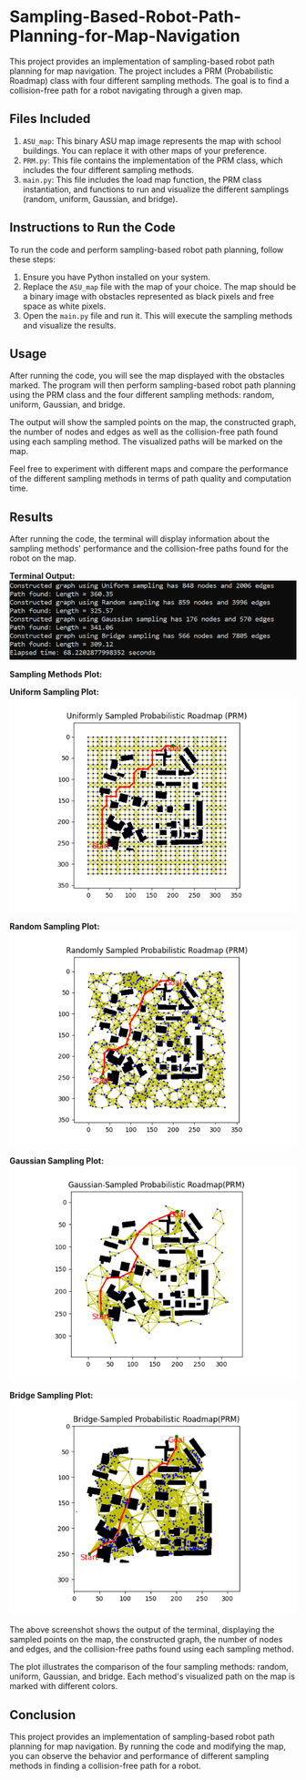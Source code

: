# Sampling-Based-Robot-Path-Planning-for-Map-Navigation

This project provides an implementation of sampling-based robot path planning for map navigation. The project includes a PRM (Probabilistic Roadmap) class with four different sampling methods. The goal is to find a collision-free path for a robot navigating through a given map.

## Files Included

1. `ASU_map`: This binary ASU map image represents the map with school buildings. You can replace it with other maps of your preference.
2. `PRM.py`: This file contains the implementation of the PRM class, which includes the four different sampling methods.
3. `main.py`: This file includes the load map function, the PRM class instantiation, and functions to run and visualize the different samplings (random, uniform, Gaussian, and bridge).

## Instructions to Run the Code

To run the code and perform sampling-based robot path planning, follow these steps:

1. Ensure you have Python installed on your system.
2. Replace the `ASU_map` file with the map of your choice. The map should be a binary image with obstacles represented as black pixels and free space as white pixels.
3. Open the `main.py` file and run it. This will execute the sampling methods and visualize the results.

## Usage

After running the code, you will see the map displayed with the obstacles marked. The program will then perform sampling-based robot path planning using the PRM class and the four different sampling methods: random, uniform, Gaussian, and bridge.

The output will show the sampled points on the map, the constructed graph, the number of nodes and edges as well as the collision-free path found using each sampling method. The visualized paths will be marked on the map.

Feel free to experiment with different maps and compare the performance of the different sampling methods in terms of path quality and computation time.

## Results

After running the code, the terminal will display information about the sampling methods' performance and the collision-free paths found for the robot on the map.

**Terminal Output:**
![Terminal Output](results/terminal.PNG)

**Sampling Methods Plot:**

**Uniform Sampling Plot:**
![Uniform Sampling Plot](results/Uniform.png)

**Random Sampling Plot:**
![Random Sampling Plot](results/Random.png)

**Gaussian Sampling Plot:**
![Gaussian Sampling Plot](results/Gaussian.png)

**Bridge Sampling Plot:**
![Bridge Sampling Plot](results/Bridge.png)

The above screenshot shows the output of the terminal, displaying the sampled points on the map, the constructed graph, the number of nodes and edges, and the collision-free paths found using each sampling method.

The plot illustrates the comparison of the four sampling methods: random, uniform, Gaussian, and bridge. Each method's visualized path on the map is marked with different colors.

## Conclusion

This project provides an implementation of sampling-based robot path planning for map navigation. By running the code and modifying the map, you can observe the behavior and performance of different sampling methods in finding a collision-free path for a robot.
